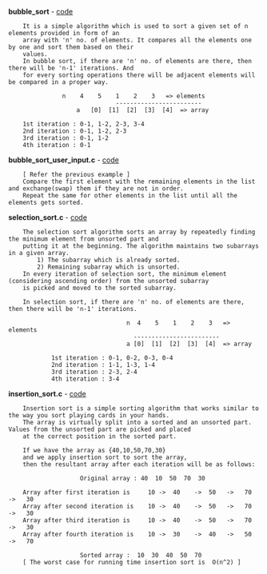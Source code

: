 **bubble_sort** - <a href = "https://github.com/abinashprabakar/Advanced-C/blob/main/DSA/sort/bubble_sort.c">code</a>

		It is a simple algorithm which is used to sort a given set of n elements provided in form of an 
		array with 'n' no. of elements. It compares all the elements one by one and sort them based on their 
		values.
		In bubble sort, if there are 'n' no. of elements are there, then there will be 'n-1' iterations. And 
		for every sorting operations there will be adjacent elements will be compared in a proper way.

				   n	4    5    1    2    3	=> elements
	                              ------------------------
			           a   [0]  [1]  [2]  [3]  [4]	=> array

		1st iteration : 0-1, 1-2, 2-3, 3-4
		2nd iteration : 0-1, 1-2, 2-3
		3rd iteration : 0-1, 1-2
		4th iteration : 0-1

**bubble_sort_user_input.c** - <a href = "https://github.com/abinashprabakar/Advanced-C/blob/main/DSA/sort/bubble_sort_user_input.c">code</a> 

		[ Refer the previous example ]
		Compare the first element with the remaining elements in the list and exchange(swap) them if they are not in order.
		Repeat the same for other elements in the list until all the elements gets sorted.

**selection_sort.c** - <a href = "https://github.com/abinashprabakar/Advanced-C/blob/main/DSA/sort/selection_sort.c">code</a>

		The selection sort algorithm sorts an array by repeatedly finding the minimum element from unsorted part and 
		putting it at the beginning. The algorithm maintains two subarrays in a given array.
			1) The subarray which is already sorted. 
			2) Remaining subarray which is unsorted.
		In every iteration of selection sort, the minimum element (considering ascending order) from the unsorted subarray 
		is picked and moved to the sorted subarray. 

		In selection sort, if there are 'n' no. of elements are there, then there will be 'n-1' iterations.
		                                                                                                  
                                     n  4    5    1    2    3   => elements    
                                       ------------------------      
                                     a [0]  [1]  [2]  [3]  [4]  => array    
 
                1st iteration : 0-1, 0-2, 0-3, 0-4    
                2nd iteration : 1-1, 1-3, 1-4 
                3rd iteration : 2-3, 2-4 
                4th iteration : 3-4

**insertion_sort.c** - <a href = "https://github.com/abinashprabakar/Advanced-C/blob/main/DSA/sort/insertion_sort.c">code</a>    

		Insertion sort is a simple sorting algorithm that works similar to the way you sort playing cards in your hands. 
		The array is virtually split into a sorted and an unsorted part. Values from the unsorted part are picked and placed
		at the correct position in the sorted part.

		If we have the array as {40,10,50,70,30}
		and we apply insertion sort to sort the array,
		then the resultant array after each iteration will be as follows:

               			Original array : 40  10  50  70  30

		Array after first iteration is     10 ->  40    ->  50   ->   70   ->   30
		Array after second iteration is    10 ->  40    ->  50   ->   70   ->   30
		Array after third iteration is     10 ->  40    ->  50   ->   70   ->   30
		Array after fourth iteration is    10 ->  30    ->  40   ->   50   ->   70
            
               			Sorted array :  10  30  40  50  70
		[ The worst case for running time insertion sort is  O(n^2) ]
